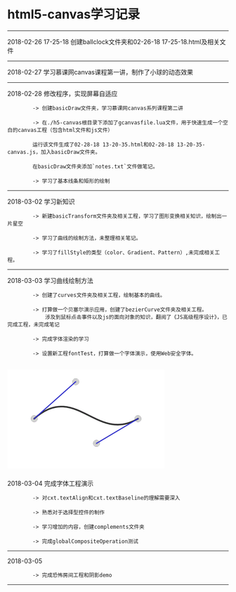 html5-canvas学习记录
==============
----------------------
2018-02-26 17-25-18 创建ballclock文件夹和02-26-18 17-25-18.html及相关文件

----------------------
2018-02-27 学习慕课网canvas课程第一讲，制作了小球的动态效果

----------------------
2018-02-28 修改程序，实现屏幕自适应

			-> 创建basicDraw文件夹，学习慕课网canvas系列课程第二讲
			
			-> 在./h5-canvas根目录下添加了gcanvasfile.lua文件，用于快速生成一个空白的canvas工程（包含html文件和js文件）
			
			运行该文件生成了02-28-18 13-20-35.html和02-28-18 13-20-35-canvas.js，加入basicDraw文件夹。
			
			在basicDraw文件夹添加`notes.txt`文件做笔记。
			
			-> 学习了基本线条和矩形的绘制
----------------------			
2018-03-02 学习新知识

			-> 新建basicTransform文件夹及相关工程，学习了图形变换相关知识，绘制出一片星空
			
			-> 学习了曲线的绘制方法，未整理相关笔记。
			
			-> 学习了fillStyle的类型（color、Gradient、Pattern）,未完成相关工程。
----------------------
2018-03-03 学习曲线绘制方法

			-> 创建了curves文件夹及相关工程，绘制基本的曲线。
			
			-> 打算做一个贝塞尔演示应用，创建了bezierCurve文件夹及相关工程。
				涉及到鼠标点击事件以及js的面向对象的知识，翻阅了《JS高级程序设计》，已完成工程，未完成笔记
				
			-> 完成字体渲染的学习
			
			-> 设置新工程fontTest，打算做一个字体演示，使用Web安全字体。
![](https://github.com/CX-SteelArm/h5-canvas/blob/master/bezierCurve/beziercruve.gif)
----------------------
2018-03-04 完成字体工程演示

			-> 对cxt.textAlign和cxt.textBaseline的理解需要深入
			
			-> 熟悉对于选择型控件的制作
			
			-> 学习增加的内容，创建complements文件夹
			
			-> 完成globalCompositeOperation测试

----------------------
2018-03-05 

			-> 完成恐怖房间工程和阴影demo
----------------------
